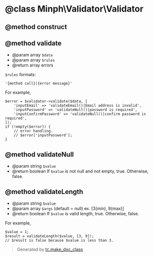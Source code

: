 # @class Minph\Validator\Validator

## @method construct

## @method validate
* @param array `$data`
* @param array `$rules`
* @return array errors

 `$rules` formats:
 ```
 '{method call}|{error message}'
 ```

 For example,
 ```
 $error = $validator->validate($data, [
     'inputEmail' => 'validateEmail()|Email address is invalid',
     'inputPassword' => 'validateNull()|password is required',
     'inputConfirmPassword' => 'validateNull()|confirm password is required',
 ]);
 if (!empty($error)) {
     // error handling.
     // $error['inputPassword'];
 }
 ```

## @method validateNull
* @param string `$value`
* @return boolean If `$value` is not null and not empty, true. Otherwise, false.

## @method validateLength
* @param string `$value`
* @param array `$args` (default = null) ex. [3(min), 9(max)]
* @return boolean If `$value` is valid length, true. Otherwise, false.

 For example,
 ```
 $value = 1;
 $result = validateLength($value, [3, 9]);
 // $result is false because $value is less than 3.
 ```




>Generated by [tc.make_doc_class](https://github.com/ISSKJ/toolc-dist/)
